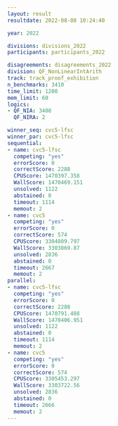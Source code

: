 ```yaml
---
layout: result
resultdate: 2022-08-08 10:24:40

year: 2022

divisions: divisions_2022
participants: participants_2022

disagreements: disagreements_2022
division: QF_NonLinearIntArith
track: track_proof_exhibition
n_benchmarks: 3410
time_limit: 1200
mem_limit: 60
logics:
- QF_NIA: 3408
  QF_NIRA: 2

winner_seq: cvc5-lfsc
winner_par: cvc5-lfsc
sequential:
- name: cvc5-lfsc
  competing: "yes"
  errorScore: 0
  correctScore: 2288
  CPUScore: 1470397.358
  WallScore: 1470469.151
  unsolved: 1122
  abstained: 0
  timeout: 1114
  memout: 2
- name: cvc5
  competing: "yes"
  errorScore: 0
  correctScore: 574
  CPUScore: 3304809.797
  WallScore: 3303869.87
  unsolved: 2836
  abstained: 0
  timeout: 2667
  memout: 2
parallel:
- name: cvc5-lfsc
  competing: "yes"
  errorScore: 0
  correctScore: 2288
  CPUScore: 1470791.488
  WallScore: 1470406.951
  unsolved: 1122
  abstained: 0
  timeout: 1114
  memout: 2
- name: cvc5
  competing: "yes"
  errorScore: 0
  correctScore: 574
  CPUScore: 3305453.297
  WallScore: 3303722.56
  unsolved: 2836
  abstained: 0
  timeout: 2666
  memout: 2
---
```

